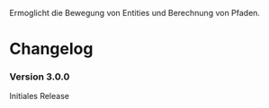Ermoglicht die Bewegung von Entities und Berechnung von Pfaden.

# Changelog

### Version 3.0.0

Initiales Release
